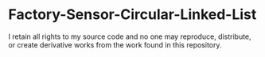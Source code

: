 # Factory-Sensor-Circular-Linked-List

I retain all rights to my source code and no one may reproduce, distribute, or create derivative works from the work found in this repository.
